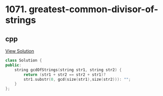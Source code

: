 # 1071. greatest-common-divisor-of-strings

## cpp

[View Solution](1071-greatest-common-divisor-of-strings.cpp)


```cpp
class Solution {
public:
    string gcdOfStrings(string str1, string str2) {
        return (str1 + str2 == str2 + str1)? 
        str1.substr(0, gcd(size(str1),size(str2))): "";
    }
};
```

